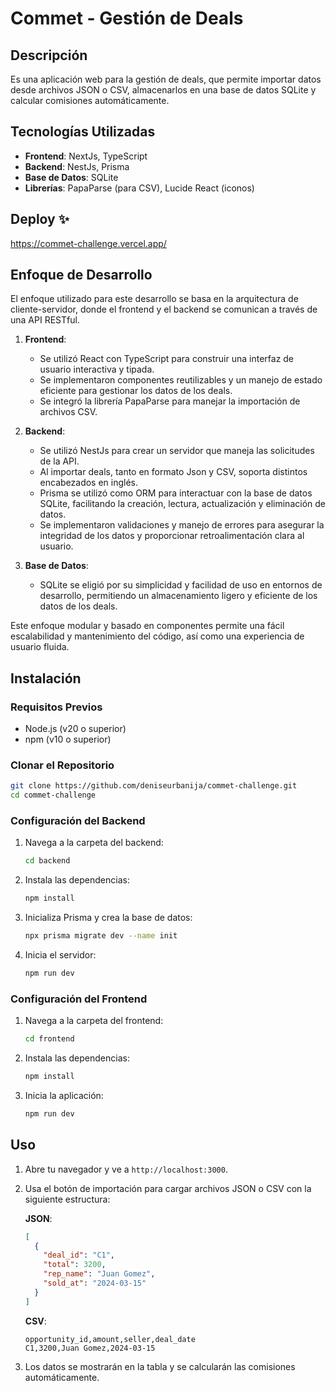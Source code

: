 # Commet - Gestión de Deals 

## Descripción

Es una aplicación web para la gestión de deals, que permite importar datos desde archivos JSON o CSV, almacenarlos en una base de datos SQLite y calcular comisiones automáticamente.

## Tecnologías Utilizadas

- **Frontend**: NextJs, TypeScript
- **Backend**: NestJs, Prisma
- **Base de Datos**: SQLite
- **Librerías**: PapaParse (para CSV), Lucide React (iconos)

## Deploy ✨
https://commet-challenge.vercel.app/

## Enfoque de Desarrollo

El enfoque utilizado para este desarrollo se basa en la arquitectura de cliente-servidor, donde el frontend y el backend se comunican a través de una API RESTful. 

1. **Frontend**: 
   - Se utilizó React con TypeScript para construir una interfaz de usuario interactiva y tipada. 
   - Se implementaron componentes reutilizables y un manejo de estado eficiente para gestionar los datos de los deals.
   - Se integró la librería PapaParse para manejar la importación de archivos CSV.

2. **Backend**: 
   - Se utilizó NestJs para crear un servidor que maneja las solicitudes de la API.
   - Al importar deals, tanto en formato Json y CSV, soporta distintos encabezados en inglés.
   - Prisma se utilizó como ORM para interactuar con la base de datos SQLite, facilitando la creación, lectura, actualización y eliminación de datos.
   - Se implementaron validaciones y manejo de errores para asegurar la integridad de los datos y proporcionar retroalimentación clara al usuario.

3. **Base de Datos**: 
   - SQLite se eligió por su simplicidad y facilidad de uso en entornos de desarrollo, permitiendo un almacenamiento ligero y eficiente de los datos de los deals.

Este enfoque modular y basado en componentes permite una fácil escalabilidad y mantenimiento del código, así como una experiencia de usuario fluida.

## Instalación

### Requisitos Previos

- Node.js (v20 o superior)
- npm (v10 o superior)

### Clonar el Repositorio

```bash
git clone https://github.com/deniseurbanija/commet-challenge.git
cd commet-challenge
```

### Configuración del Backend

1. Navega a la carpeta del backend:

   ```bash
   cd backend
   ```

2. Instala las dependencias:

   ```bash
   npm install
   ```

3. Inicializa Prisma y crea la base de datos:

   ```bash
   npx prisma migrate dev --name init
   ```

4. Inicia el servidor:

   ```bash
   npm run dev
   ```

### Configuración del Frontend

1. Navega a la carpeta del frontend:

   ```bash
   cd frontend
   ```

2. Instala las dependencias:

   ```bash
   npm install
   ```

3. Inicia la aplicación:

   ```bash
   npm run dev
   ```

## Uso

1. Abre tu navegador y ve a `http://localhost:3000`.
2. Usa el botón de importación para cargar archivos JSON o CSV con la siguiente estructura:

   **JSON**:
   ```json
   [
     {
       "deal_id": "C1",
       "total": 3200,
       "rep_name": "Juan Gomez",
       "sold_at": "2024-03-15"
     }
   ]
   ```

   **CSV**:
   ```csv
   opportunity_id,amount,seller,deal_date
   C1,3200,Juan Gomez,2024-03-15
   ```

3. Los datos se mostrarán en la tabla y se calcularán las comisiones automáticamente.
